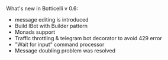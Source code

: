 What's new in Botticelli v 0.6:
- message editing is introduced
- Build IBot with Builder pattern
- Monads support
- Traffic throttling & telegram bot decorator to avoid 429 error
- "Wait for input" command processor
- Message doubling problem was resolved
